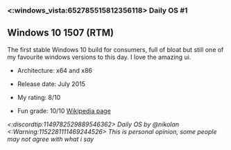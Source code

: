 ### <:windows_vista:652785515812356118> Daily OS #1
## Windows 10 1507 (RTM)
The first stable Windows 10 build for consumers, full of bloat but still one of my favourite windows versions to this day. I love the amazing ui.
- Architecture: x64 and x86
- Release date: July 2015
  
- My rating: 8/10
- Fun grade: 10/10
[Wikipedia page](<https://en.m.wikipedia.org/wiki/Windows_10_(original_release>)

*<:discordtip:1149782529889546362> Daily OS by @nikolan*
*<:Warning:1152281111469244526> This is personal opinion, some people may not agree with what i say*

